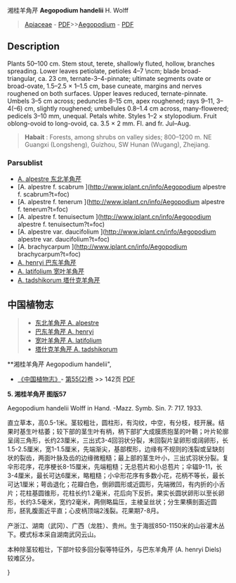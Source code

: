 湘桂羊角芹 **Aegopodium handelii** H. Wolff

> [Apiaceae](http://www.iplant.cn/info/Apiaceae?t=foc) - [PDF](http://www.iplant.cn/foc/pdf/Apiaceae.pdf)>>[Aegopodium](Aegopodium-羊角芹属.md) - [PDF](http://www.iplant.cn/foc/pdf/Aegopodium.pdf)

## Description

Plants 50–100 cm. Stem stout, terete, shallowly fluted, hollow, branches spreading. Lower leaves petiolate, petioles 4–7  &#x0D;\ncm; blade broad-triangular, ca. 23 cm, ternate-3–4-pinnate; ultimate segments ovate or broad-ovate, 1.5–2.5 × 1–1.5 cm, base cuneate, margins and nerves roughened on both surfaces. Upper leaves reduced, ternate-pinnate. Umbels 3–5 cm across; peduncles 8–15 cm, apex roughened; rays 9–11, 3–4(–6) cm, slightly roughened; umbellules 0.8–1.4 cm across, many-flowered; pedicels 3–10 mm, unequal. Petals white. Styles 1–2 × stylopodium. Fruit oblong-ovoid to long-ovoid, ca. 3.5 × 2 mm. Fl. and fr. Jul–Aug.


> **Habait** : 
> Forests, among shrubs on valley sides; 800–1200 m. NE Guangxi (Longsheng), Guizhou, SW Hunan (Wugang), Zhejiang.



### Parsublist

* [A.  alpestre  东北羊角芹](Aegopodium-alpestre-东北羊角芹.md)
* [A.  alpestre f. scabrum  ](http://www.iplant.cn/info/Aegopodium alpestre f. scabrum?t=foc)
* [A.  alpestre f. tenerum  ](http://www.iplant.cn/info/Aegopodium alpestre f. tenerum?t=foc)
* [A.  alpestre f. tenuisectum  ](http://www.iplant.cn/info/Aegopodium alpestre f. tenuisectum?t=foc)
* [A.  alpestre var. daucifolium  ](http://www.iplant.cn/info/Aegopodium alpestre var. daucifolium?t=foc)
* [A.  brachycarpum  ](http://www.iplant.cn/info/Aegopodium brachycarpum?t=foc)
* [A.  henryi  巴东羊角芹](Aegopodium-henryi-巴东羊角芹.md)
* [A.  latifolium  宽叶羊角芹](Aegopodium-latifolium-宽叶羊角芹.md)
* [A.  tadshikorum  塔什克羊角芹](Aegopodium-tadshikorum-塔什克羊角芹.md)


## 中国植物志

> * [东北羊角芹  A.  alpestre](Aegopodium-alpestre-东北羊角芹.md)
> * [巴东羊角芹  A.  henryi](Aegopodium-henryi-巴东羊角芹.md)
> * [宽叶羊角芹  A.  latifolium](Aegopodium-latifolium-宽叶羊角芹.md)
> * [塔什克羊角芹  A.  tadshikorum](Aegopodium-tadshikorum-塔什克羊角芹.md)


**湘桂羊角芹 Aegopodium handelii",



* [《中国植物志》](http://www.iplant.cn/frps)- [第55(2)卷](http://www.iplant.cn/frps/vol/55(2)) >> 142页 [PDF](http://www.iplant.cn/frps/pdf/55(2)/142.pdf)


**5. 湘桂羊角芹 图版57**

Aegopodium handelii Wolff in Hand. -Mazz. Symb. Sin. 7: 717. 1933.

直立草本，高0.5-1米。茎较粗壮，圆柱形，有沟纹，中空，有分枝，枝开展。结果时基生叶枯萎；较下部的茎生叶有柄，柄下部扩大成膜质抱茎的叶鞘；叶片轮廓呈阔三角形，长约23厘米，三出式3-4回羽状分裂，末回裂片呈卵形或阔卵形，长1.5-2.5厘米，宽1-1.5厘米，先端渐尖，基部楔形，边缘有不规则的浅裂或呈缺刻状的裂齿，两面叶脉及齿的边缘微粗糙；最上部的茎生叶小，三出式羽状分裂。复伞形花序，花序梗长8-15厘米，先端粗糙；无总苞片和小总苞片；伞辐9-11，长3-4厘米，最长可达6厘米，略粗糙；小伞形花序有多数小花，花柄不等长，最长可达1厘米；萼齿退化；花瓣白色，倒卵圆形或近圆形，先端微凹，有内折的小舌片；花柱基圆锥形，花柱长约1.2毫米，花后向下反折。果实长圆状卵形以至长卵形，长约3.5毫米，宽约2毫米，两侧略扁压，主棱呈丝状；分生果横剖面近圆形，胚乳腹面近平直；心皮柄顶端2浅裂。花果期7-8月。

产浙江、湖南（武冈）、广西（龙胜）、贵州。生于海拔850-1150米的山谷灌木丛下。模式标本采自湖南武冈云山。

本种除茎较粗壮，下部叶较多回分裂等特征外，与巴东羊角芹 (A. henryi Diels) 较难区分。



}